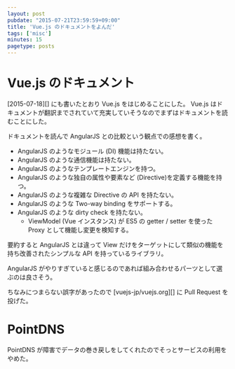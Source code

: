 ```yaml
---
layout: post
pubdate: "2015-07-21T23:59:59+09:00"
title: 'Vue.js のドキュメントをよんだ'
tags: ['misc']
minutes: 15
pagetype: posts
---
```

# Vue.js のドキュメント

[2015-07-18][] にも書いたとおり Vue.js をはじめることにした。 Vue.js はドキュメントが翻訳までされていて充実していそうなのでまずはドキュメントを読むことにした。

ドキュメントを読んで AngularJS との比較という観点での感想を書く。

- AngularJS のようなモジュール (DI) 機能は持たない。
- AngularJS のような通信機能は持たない。
- AngularJS のようなテンプレートエンジンを持つ。
- AngularJS のような独自の属性や要素など (Directive)を定義する機能を持つ。
- AngularJS のような複雑な Directive の API を持たない。
- AngularJS のような Two-way binding をサポートする。
- AngularJS のような dirty check を持たない。
  - ViewModel (Vue インスタンス) が ES5 の getter / setter を使った Proxy として機能し変更を検知する。

要約すると AngularJS とは違って View だけをターゲットにして類似の機能を持ち改善されたシンプルな API を持っているライブラリ。

AngularJS がやりすぎていると感じるのであれば組み合わせるパーツとして選ぶのは良さそう。

ちなみにつまらない誤字があったので [vuejs-jp/vuejs.org][] に Pull Request を投げた。

# PointDNS

PointDNS が障害でデータの巻き戻しをしてくれたのでそっとサービスの利用をやめた。
